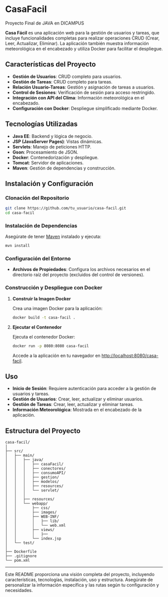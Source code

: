# CasaFacil
 Proyecto Final de JAVA en DICAMPUS

 
**Casa Fácil** es una aplicación web para la gestión de usuarios y tareas, que incluye funcionalidades completas para realizar operaciones CRUD (Crear, Leer, Actualizar, Eliminar). La aplicación también muestra información meteorológica en el encabezado y utiliza Docker para facilitar el despliegue.

## Características del Proyecto

- **Gestión de Usuarios**: CRUD completo para usuarios.
- **Gestión de Tareas**: CRUD completo para tareas.
- **Relación Usuario-Tareas**: Gestión y asignación de tareas a usuarios.
- **Control de Sesiones**: Verificación de sesión para acceso restringido.
- **Integración con API del Clima**: Información meteorológica en el encabezado.
- **Configuración con Docker**: Despliegue simplificado mediante Docker.

## Tecnologías Utilizadas

- **Java EE**: Backend y lógica de negocio.
- **JSP (JavaServer Pages)**: Vistas dinámicas.
- **Servlets**: Manejo de peticiones HTTP.
- **Gson**: Procesamiento de JSON.
- **Docker**: Contenedorización y despliegue.
- **Tomcat**: Servidor de aplicaciones.
- **Maven**: Gestión de dependencias y construcción.

## Instalación y Configuración

### Clonación del Repositorio

```bash
git clone https://github.com/tu_usuario/casa-facil.git
cd casa-facil
```

### Instalación de Dependencias

Asegúrate de tener [Maven](https://maven.apache.org/) instalado y ejecuta:

```bash
mvn install
```

### Configuración del Entorno

- **Archivos de Propiedades**: Configura los archivos necesarios en el directorio raíz del proyecto (excluidos del control de versiones).

### Construcción y Despliegue con Docker

1. **Construir la Imagen Docker**

   Crea una imagen Docker para la aplicación:

   ```bash
   docker build -t casa-facil .
   ```

2. **Ejecutar el Contenedor**

   Ejecuta el contenedor Docker:

   ```bash
   docker run -p 8080:8080 casa-facil
   ```

   Accede a la aplicación en tu navegador en [http://localhost:8080/casa-facil](http://localhost:8080/casa-facil).

## Uso

- **Inicio de Sesión**: Requiere autenticación para acceder a la gestión de usuarios y tareas.
- **Gestión de Usuarios**: Crear, leer, actualizar y eliminar usuarios.
- **Gestión de Tareas**: Crear, leer, actualizar y eliminar tareas.
- **Información Meteorológica**: Mostrada en el encabezado de la aplicación.

## Estructura del Proyecto

```
casa-facil/
│
├── src/
│   ├── main/
│   │   ├── java/
│   │   │   ├── casaFacil/
│   │   │   ├── conectores/
│   │   │   ├── consumoAPI/
│   │   │   ├── gestion/
│   │   │   ├── modelos/
│   │   │   ├── resources/
│   │   │   └── servlet/
│   │   │ 
│   │   ├── resources/
│   │   └── webapp/
│   │       ├── css/
│   │       ├── images/
│   │       ├── WEB-INF/
│   │       │   ├── lib/
│   │       │   └── web.xml
│   │       ├── views/
│   │       │   ├── 
│   │       └── index.jsp
│   └── test/
│
├── Dockerfile
├── .gitignore
└── pom.xml
```


---

Este README proporciona una visión completa del proyecto, incluyendo características, tecnologías, instalación, uso y estructura. Asegúrate de personalizar la información específica y las rutas según tu configuración y necesidades.
